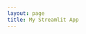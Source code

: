 ```yaml
---
layout: page
title: My Streamlit App
---
```


<iframe src="https://<vasco-oliveiraa>.github.io/<Bike_Sharing_DC_Dashboard>/streamlit_app/" width="100%" height="800px" style="border: none;"></iframe>
